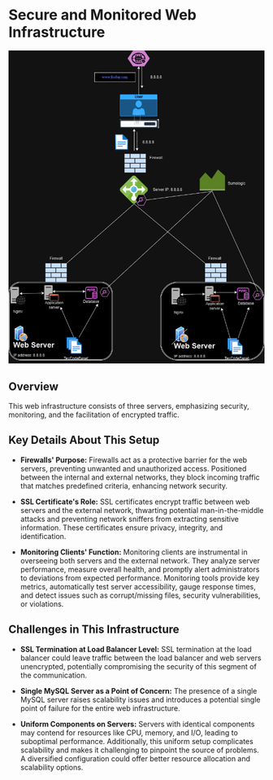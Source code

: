 # Secure and Monitored Web Infrastructure

![Illustration of a secured and monitored infrastructure](2-secured_and_monitored_web_infrastructure.PNG)

## Overview

This web infrastructure consists of three servers, emphasizing security, monitoring, and the facilitation of encrypted traffic.

## Key Details About This Setup

+ **Firewalls' Purpose:** Firewalls act as a protective barrier for the web servers, preventing unwanted and unauthorized access. Positioned between the internal and external networks, they block incoming traffic that matches predefined criteria, enhancing network security.

+ **SSL Certificate's Role:** SSL certificates encrypt traffic between web servers and the external network, thwarting potential man-in-the-middle attacks and preventing network sniffers from extracting sensitive information. These certificates ensure privacy, integrity, and identification.

+ **Monitoring Clients' Function:** Monitoring clients are instrumental in overseeing both servers and the external network. They analyze server performance, measure overall health, and promptly alert administrators to deviations from expected performance. Monitoring tools provide key metrics, automatically test server accessibility, gauge response times, and detect issues such as corrupt/missing files, security vulnerabilities, or violations.

## Challenges in This Infrastructure

+ **SSL Termination at Load Balancer Level:** SSL termination at the load balancer could leave traffic between the load balancer and web servers unencrypted, potentially compromising the security of this segment of the communication.

+ **Single MySQL Server as a Point of Concern:** The presence of a single MySQL server raises scalability issues and introduces a potential single point of failure for the entire web infrastructure.

+ **Uniform Components on Servers:** Servers with identical components may contend for resources like CPU, memory, and I/O, leading to suboptimal performance. Additionally, this uniform setup complicates scalability and makes it challenging to pinpoint the source of problems. A diversified configuration could offer better resource allocation and scalability options.